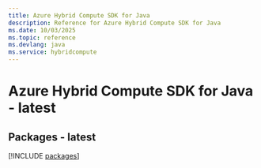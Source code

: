 ```yaml
---
title: Azure Hybrid Compute SDK for Java
description: Reference for Azure Hybrid Compute SDK for Java
ms.date: 10/03/2025
ms.topic: reference
ms.devlang: java
ms.service: hybridcompute
---
```

# Azure Hybrid Compute SDK for Java - latest
## Packages - latest
[!INCLUDE [packages](hybrid-compute-index.md)]